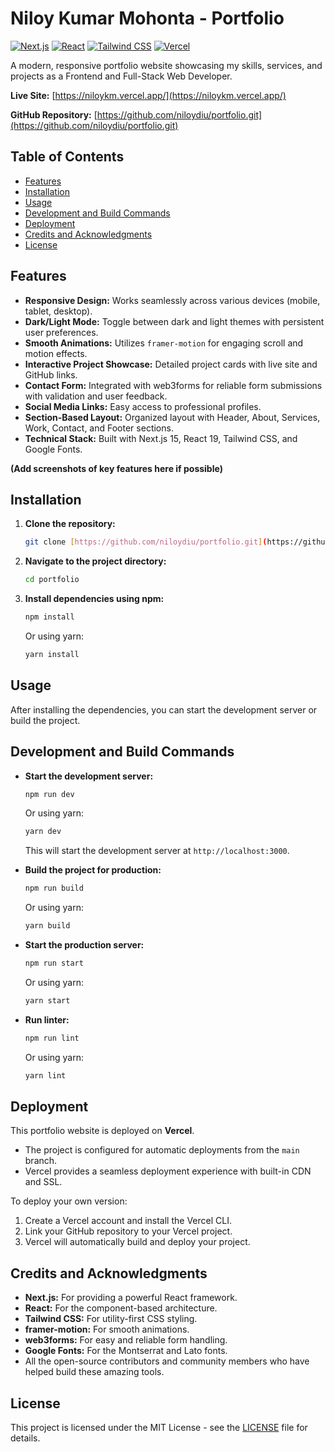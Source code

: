 # Niloy Kumar Mohonta - Portfolio

[![Next.js](https://img.shields.io/badge/next.js-15-black?style=for-the-badge&logo=next.js)](https://nextjs.org/)
[![React](https://img.shields.io/badge/react-19-blue?style=for-the-badge&logo=react)](https://reactjs.org/)
[![Tailwind CSS](https://img.shields.io/badge/tailwind%20css-3-blue?style=for-the-badge&logo=tailwind-css)](https://tailwindcss.com/)
[![Vercel](https://img.shields.io/badge/vercel-hosted-black?style=for-the-badge&logo=vercel)](https://vercel.com/)

A modern, responsive portfolio website showcasing my skills, services, and projects as a Frontend and Full-Stack Web Developer.

**Live Site:** [https://niloykm.vercel.app/](https://niloykm.vercel.app/)

**GitHub Repository:** [https://github.com/niloydiu/portfolio.git](https://github.com/niloydiu/portfolio.git)

## Table of Contents

- [Features](#features)
- [Installation](#installation)
- [Usage](#usage)
- [Development and Build Commands](#development-and-build-commands)
- [Deployment](#deployment)
- [Credits and Acknowledgments](#credits-and-acknowledgments)
- [License](#license)

## Features

- **Responsive Design:** Works seamlessly across various devices (mobile, tablet, desktop).
- **Dark/Light Mode:** Toggle between dark and light themes with persistent user preferences.
- **Smooth Animations:** Utilizes `framer-motion` for engaging scroll and motion effects.
- **Interactive Project Showcase:** Detailed project cards with live site and GitHub links.
- **Contact Form:** Integrated with web3forms for reliable form submissions with validation and user feedback.
- **Social Media Links:** Easy access to professional profiles.
- **Section-Based Layout:** Organized layout with Header, About, Services, Work, Contact, and Footer sections.
- **Technical Stack:** Built with Next.js 15, React 19, Tailwind CSS, and Google Fonts.

**(Add screenshots of key features here if possible)**

## Installation

1.  **Clone the repository:**

    ```bash
    git clone [https://github.com/niloydiu/portfolio.git](https://github.com/niloydiu/portfolio.git)
    ```

2.  **Navigate to the project directory:**

    ```bash
    cd portfolio
    ```

3.  **Install dependencies using npm:**

    ```bash
    npm install
    ```

    Or using yarn:

    ```bash
    yarn install
    ```

## Usage

After installing the dependencies, you can start the development server or build the project.

## Development and Build Commands

-   **Start the development server:**

    ```bash
    npm run dev
    ```

    Or using yarn:

    ```bash
    yarn dev
    ```

    This will start the development server at `http://localhost:3000`.

-   **Build the project for production:**

    ```bash
    npm run build
    ```

    Or using yarn:

    ```bash
    yarn build
    ```

-   **Start the production server:**

    ```bash
    npm run start
    ```

    Or using yarn:

    ```bash
    yarn start
    ```

-   **Run linter:**

    ```bash
    npm run lint
    ```

    Or using yarn:

    ```bash
    yarn lint
    ```

## Deployment

This portfolio website is deployed on **Vercel**.

-   The project is configured for automatic deployments from the `main` branch.
-   Vercel provides a seamless deployment experience with built-in CDN and SSL.

To deploy your own version:

1.  Create a Vercel account and install the Vercel CLI.
2.  Link your GitHub repository to your Vercel project.
3.  Vercel will automatically build and deploy your project.

## Credits and Acknowledgments

-   **Next.js:** For providing a powerful React framework.
-   **React:** For the component-based architecture.
-   **Tailwind CSS:** For utility-first CSS styling.
-   **framer-motion:** For smooth animations.
-   **web3forms:** For easy and reliable form handling.
-   **Google Fonts:** For the Montserrat and Lato fonts.
-   All the open-source contributors and community members who have helped build these amazing tools.

## License

This project is licensed under the MIT License - see the [LICENSE](LICENSE) file for details.
